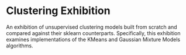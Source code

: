 # Clustering Exhibition
An exhibition of unsupervised clustering models built from scratch and compared against their sklearn counterparts.  Specifically, this exhibition examines implementations of the KMeans and Gaussian Mixture Models algorithms.
